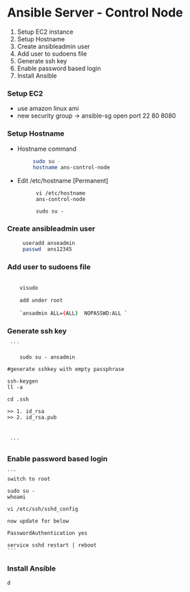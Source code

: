 # Ansible Server - Control Node

 1. Setup EC2 instance
 2. Setup Hostname
 3. Create ansibleadmin user
 4. Add user to sudoens file
 5. Generate ssh key
 6. Enable password based login
 7. Install Ansible
 
 
 
 
 ### Setup EC2 
    
      
- use amazon linux ami
- new security group -> ansible-sg
                open port  22
                           80
                           8080
                           
 ### Setup Hostname
    
- Hostname command
      
   ```sh
		sudo su - 
		hostname ans-control-node
   ``` 
    
- Edit /etc/hostname [Permanent]
    
  ```
        vi /etc/hostname
        ans-control-node
        
        sudo su -
  ```

 ### Create ansibleadmin user
 
   ```sh
		useradd anseadmin
		passwd  ans12345
   ```
 
 ### Add user to sudoens file
   
   ```sh
      
	   visudo 
	   
	   add under root
	   
	   `ansadmin ALL=(ALL)	NOPASSWD:ALL `
   
   ```
   
 ### Generate ssh key
   
     ```
     
     	sudo su - ansadmin 
	
	#generate sshkey with empty passphrase
	
	ssh-keygen
	ll -a
	
	cd .ssh
	
	>> 1. id_rsa
	>> 2. id_rsa.pub
	
	
	
     ```
### Enable password based login   


    ```
    switch to root 
    
    sudo su - 
    whoami
    
    vi /etc/ssh/sshd_config
    
    now update for below 
    
    PasswordAuthentication yes
    
    service sshd restart | reboot
    ```
 
 ### Install Ansible
 
   ```
   d
   ```
    
